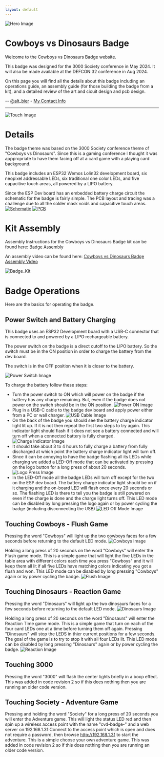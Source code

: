 ```yaml
---
layout: default
---
```


![Hero Image](Hero.gif)

# Cowboys vs Dinosaurs Badge

Welcome to the Cowboys vs Dinosaurs Badge website.

This badge was designed for the 3000 Society conference in May 2024.
It will also be made available at the DEFCON 32 conference in Aug 2024.

On this page you will find all the details about this badge including an operations guide, an assembly guide (for those building the badge from a kit), and a detailed review of the art and cicuit design and pcb design.

-- [@alt_bier](https://twitter.com/alt_bier)  - [My Contact Info](https://gowen.net/about)

---

![Touch Image](HeroTouch.gif)

# Details

The badge theme was based on the 3000 Society conference theme of "Cowboys vs Dinosaurs".
Since this is a gaming conference I thought it was apppropriate to have them facing off at a card game with a playing card background.

This badge includes an ESP32 Wemos Lolin32 development board, six neopixel addressable LEDs, six traditional one color LEDs, and five capacitive touch areas, all powered by a LIPO battery.

Since the ESP Dev board has an embedded battery charge circuit the schematic for the badge is fairly simple.
The PCB layout and tracing was a challenge due to all the solder mask voids and capacitive touch areas.
[![Schematic](cvd_schematic_sm.jpg)](cvd_schematic.jpg)
[![PCB](pcb_rev2_sm.jpg)](pcb_rev2.jpg)

# Kit Assembly

Assembly Instructions for the Cowboys vs Dinosaurs Badge kit can be found here: [Badge Assembly](assembly.md)

An assembly video can be found here:
[Cowboys vs Dinosaurs Badge Assembly Video](https://www.youtube.com/watch?v=riOWy_HshVY&ab_channel=alt_bier_hacker)

![Badge_Kit](AssemblyPicture31sm.jpg)

# Badge Operations

Here are the basics for operating the badge.

## Power Switch and Battery Charging

This badge uses an ESP32 Development board with a USB-C connector that is connected to and powered by a LIPO rechargeable battery.

The power switch on the badge is a direct cutoff to the LIPO battery.
So the switch must be in the ON position in order to charge the battery from the dev board.

The switch is in the OFF position when it is closer to the battery.

![Power Switch Image](badge_pic_02a.jpg)

To charge the battery follow these steps:
* Turn the power switch to ON which will power on the badge if the battery has any charge remaining.  But, even if the badge does not power on the switch should be in the ON position. ![Power ON Image](badge_pic_06.jpg)
* Plug in a USB-C cable to the badge dev board and apply power either from a PC or wall charger. ![USB Cable Image](badge_pic_07.jpg)
* On the back of the badge you should see the battery charge indicator light lit up.  If it is not then repeat the first two steps to try again.  This indicator light should flash if it does not see a battery connected and will turn off when a connected battery is fully charged. ![Charge Indicator Image](badge_pic_08a.jpg)
* It should take about 3 to 4 hours to fully charge a battery from fully discharged at which point the battery charge indicator light will turn off.
* Since it can be annoying to have the badge flashing all its LEDs while charging we added a LED-Off mode that can be activated by pressing on the logo button for a long press of about 20 seconds. ![Logo Press Image](badge_pic_09a.jpg)
* In the LED-Off mode all the badge LEDs will turn off except for the two on the ESP dev board.  The battery charge indicator light should be on if it charging and the on-board LED will flash once every 20 seconds or so.  The flashing LED is there to tell you the badge is still powered on even if the charge is done and the charge light turns off. This LED mode can be disabled by long pressing the logo again or by power cycling the badge (including disconnecting the USB) ![LED Off Mode Image](badge_pic_11.jpg)

## Touching Cowboys - Flush Game

Pressing the word "Cowboys" will light up the two cowboys faces for a few seconds before returning to the default LED mode. ![Cowboys Image](badge_pic_12.jpg)

Holding a long press of 20 seconds on the word "Cowboys" will enter the Flush game mode.
This is a simple game that will light the five LEDs in the table area with different colors each time you press "Cowboys" and it will keep them all lit if all five LEDs have matching colors indicating you got a flush and won.  This LED mode can be disabled by long pressing "Cowboys" again or by power cycling the badge. ![Flush Image](badge_pic_14.jpg)

## Touching Dinosaurs - Reaction Game

Pressing the word "Dinosaurs" will light up the two dinosaurs faces for a few seconds before returning to the default LED mode. ![Dinosaurs Image](badge_pic_15.jpg)

Holding a long press of 20 seconds on the word "Dinosaurs" will enter the Reaction Time game mode.
This is a simple game that turn on each of the four card LEDs one at a time before turning them off again.  Pressing "Dinosaurs" will stop the LEDS in thier current positions for a few seconds.  The goal of the game is to try to stop it with all four LEDs lit. This LED mode can be disabled by long pressing "Dinosaurs" again or by power cycling the badge. ![Reaction Image](badge_pic_16.jpg)

## Touching 3000

Pressing the word "3000" will flash the center lights briefly in a boop effect.
This was added in code revision 2 so if this does nothing then you are running an older code version.

## Touching Society - Adventure Game

Pressing and holding the word "Society" for a long press of 20 seconds you will enter the Adventure game.
This will light the status LED red and then spin up a wireless access point with the name "cvd-badge-<MAC>" and a web server on 192.168.1.31
Connect to the access point which is open and does not require a password, then browse http://192.168.1.31 to start the adventure.
This is a simple choose your own adventure game.
This was added in code revision 2 so if this does nothing then you are running an older code version.
